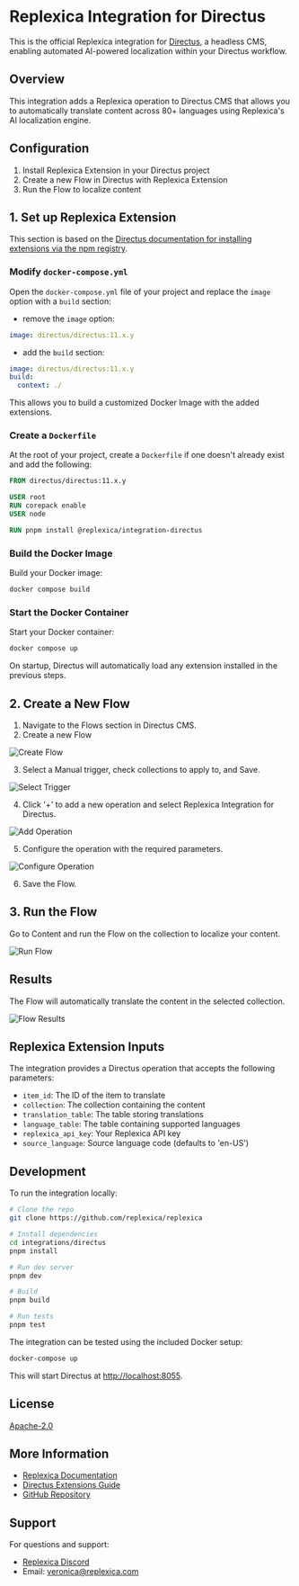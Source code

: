# Replexica Integration for Directus

This is the official Replexica integration for [Directus](https://directus.io), a headless CMS, enabling automated AI-powered localization within your Directus workflow.

## Overview

This integration adds a Replexica operation to Directus CMS that allows you to automatically translate content across 80+ languages using Replexica's AI localization engine.

## Configuration

1. Install Replexica Extension in your Directus project
2. Create a new Flow in Directus with Replexica Extension
3. Run the Flow to localize content

## 1. Set up Replexica Extension

This section is based on the [Directus documentation for installing extensions via the npm registry](https://docs.directus.io/extensions/installing-extensions.html#installing-via-the-npm-registry).

### Modify `docker-compose.yml`

Open the `docker-compose.yml` file of your project and replace the `image` option with a `build` section:

- remove the `image` option:

```yaml
image: directus/directus:11.x.y
```

- add the `build` section:

```yaml
image: directus/directus:11.x.y
build:
  context: ./
```

This allows you to build a customized Docker Image with the added extensions.

### Create a `Dockerfile`

At the root of your project, create a `Dockerfile` if one doesn't already exist and add the following:

```Dockerfile
FROM directus/directus:11.x.y

USER root
RUN corepack enable
USER node

RUN pnpm install @replexica/integration-directus
```

### Build the Docker Image

Build your Docker image:

```bash
docker compose build
```

### Start the Docker Container

Start your Docker container:

```bash
docker compose up
```

On startup, Directus will automatically load any extension installed in the previous steps.

## 2. Create a New Flow

1. Navigate to the Flows section in Directus CMS.
2. Create a new Flow

![Create Flow](https://nlugbbdqxnqwhydszieg.supabase.co/storage/v1/object/public/replexica-integration-directus/create-flow.png)

3. Select a Manual trigger, check collections to apply to, and Save.

![Select Trigger](https://nlugbbdqxnqwhydszieg.supabase.co/storage/v1/object/public/replexica-integration-directus/create-new-flow-trigger.png)

4. Click '+' to add a new operation and select Replexica Integration for Directus.

![Add Operation](https://nlugbbdqxnqwhydszieg.supabase.co/storage/v1/object/public/replexica-integration-directus/replexica-operation.png)

5. Configure the operation with the required parameters.

![Configure Operation](https://nlugbbdqxnqwhydszieg.supabase.co/storage/v1/object/public/replexica-integration-directus/replexica-operation-settings.png)

6. Save the Flow.

## 3. Run the Flow

Go to Content and run the Flow on the collection to localize your content.

![Run Flow](https://nlugbbdqxnqwhydszieg.supabase.co/storage/v1/object/public/replexica-integration-directus/run-flow.png)

## Results

The Flow will automatically translate the content in the selected collection.

![Flow Results](https://nlugbbdqxnqwhydszieg.supabase.co/storage/v1/object/public/replexica-integration-directus/flow-results.png)

## Replexica Extension Inputs

The integration provides a Directus operation that accepts the following parameters:

- `item_id`: The ID of the item to translate
- `collection`: The collection containing the content
- `translation_table`: The table storing translations
- `language_table`: The table containing supported languages
- `replexica_api_key`: Your Replexica API key
- `source_language`: Source language code (defaults to 'en-US')

## Development

To run the integration locally:

```bash
# Clone the repo
git clone https://github.com/replexica/replexica

# Install dependencies 
cd integrations/directus
pnpm install

# Run dev server
pnpm dev

# Build
pnpm build

# Run tests
pnpm test
```

The integration can be tested using the included Docker setup:

```bash
docker-compose up
```

This will start Directus at [http://localhost:8055](http://localhost:8055).

## License

[Apache-2.0](./LICENSE)

## More Information

- [Replexica Documentation](https://docs.replexica.com)
- [Directus Extensions Guide](https://docs.directus.io/extensions/operations)
- [GitHub Repository](https://github.com/replexica/replexica)

## Support

For questions and support:

- [Replexica Discord](https://replexica.com/go/discord)
- Email: veronica@replexica.com
